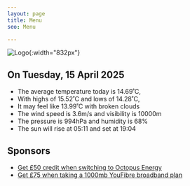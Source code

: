 ```yaml
---
layout: page
title: Menu
seo: Menu

---
```


![Logo](/images/logo.jpg){:width="832px"}

<!-- weather_marker starts -->
## On Tuesday, 15 April 2025

- The average temperature today is 14.69˚C,
- With highs of 15.52˚C and lows of 14.28˚C,
- It may feel like 13.99˚C with broken clouds
- The wind speed is 3.6m/s and visibility is 10000m
- The pressure is 994hPa and humidity is 68%
- The sun will rise at 05:11 and set at 19:04

<!-- weather_marker ends -->

## Sponsors

- [Get £50 credit when switching to Octopus Energy](https://bit.ly/3oD1nnS)
- [Get £75 when taking a 1000mb YouFibre broadband plan](https://aklam.io/91zWhU?)



